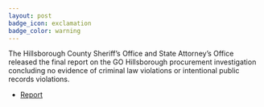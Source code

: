 ```yaml
---
layout: post
badge_icon: exclamation
badge_color: warning
---
```


The Hillsborough County Sheriff’s Office and State Attorney’s Office released the final report on the GO Hillsborough procurement investigation concluding no evidence of criminal law violations or intentional public records violations.

* [Report](http://hillsboroughcounty.org/DocumentCenter/View/18540)
